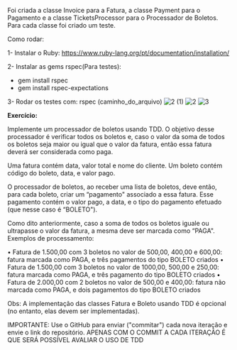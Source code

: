 Foi criada a classe Invoice para a Fatura, a classe Payment para o Pagamento e a classe TicketsProcessor para o Processador de Boletos.
Para cada classe foi criado um teste.

Como rodar:

1- Instalar o Ruby: https://www.ruby-lang.org/pt/documentation/installation/

2- Instalar as gems rspec(Para testes):
* gem install rspec
* gem install rspec-expectations
  
3- Rodar os testes com: rspec (caminho_do_arquivo)
![2 (1)](https://user-images.githubusercontent.com/43658712/162855807-45db5882-c439-400f-a1e4-850799aff234.png)
![2](https://user-images.githubusercontent.com/43658712/162852109-c03e53df-4a1c-4bd7-9e22-c8710aa4cc61.png)
![3](https://user-images.githubusercontent.com/43658712/162852133-690e43cc-e67e-48d6-b448-98d7c6a88df4.png)

**Exercício:**

Implemente um processador de boletos usando TDD. O objetivo desse processador é verificar todos os boletos e, caso o valor da soma de todos os boletos seja maior ou igual que o valor da fatura, então essa fatura deverá ser considerada como paga.

Uma fatura contém data, valor total e nome do cliente. Um boleto contém código do boleto, data, e valor pago.

O processador de boletos, ao receber uma lista de boletos, deve então, para cada boleto, criar um “pagamento" associado a essa fatura. Esse pagamento contém o valor pago, a data, e o tipo do pagamento efetuado (que nesse caso é “BOLETO").

Como dito anteriormente, caso a soma de todos os boletos iguale ou ultrapasse o valor da fatura, a mesma deve ser marcada como “PAGA".
Exemplos de processamento:

• Fatura de 1.500,00 com 3 boletos no valor de 500,00, 400,00 e 600,00: fatura marcada como PAGA, e três pagamentos do tipo BOLETO criados
• Fatura de 1.500,00 com 3 boletos no valor de 1000,00, 500,00 e 250,00: fatura marcada como PAGA, e três pagamento do tipo BOLETO criados
• Fatura de 2.000,00 com 2 boletos no valor de 500,00 e 400,00: fatura não marcada como PAGA, e dois pagamentos do tipo BOLETO criados

Obs: A implementação das classes Fatura e Boleto usando TDD é opcional (no entanto, elas devem ser implementadas).

IMPORTANTE: Use o GitHub para enviar ("commitar") cada nova iteração e envie o link do repositório. APENAS COM O COMMIT A CADA ITERAÇÃO É QUE SERÁ POSSÍVEL AVALIAR O USO DE TDD
